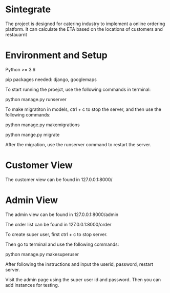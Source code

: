 # Sintegrate
The project is designed for catering industry to implement a online ordering platform. It can calculate the ETA based on the locations of customers and restauarnt

# Environment and Setup
  Python >= 3.6
  
  pip packages needed: django, googlemaps
  
  To start running the proejct, use the following commands in terminal:
  
  python manage.py runserver
  
  To make migratiton in models, ctrl + c to stop the server, and then use the following commands:
  
  python manage.py makemigrations
  
  python mange.py migrate
 
  After the migration, use the runserver command to restart the server.
 
# Customer View
  The customer view can be found in 127.0.0.1:8000/
  
# Admin View
  The admin view can be found in 127.0.0.1:8000/admin
  
  The order list can be found in 127.0.0.1:8000/order
   
  To create super user, first ctrl + c to stop server.
  
  Then go to terminal and use the following commands:
  
  python manage.py makesuperuser
  
  After following the instructions and input the userid, password, restart server.
  
  Visit the admin page using the super user id and password. Then you can add instances for testing.
  
